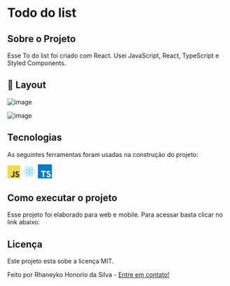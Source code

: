 # Todo do list 

## Sobre o Projeto
  Esse To do list foi criado com React. Usei JavaScript, React, TypeScript e Styled Components.

## 🎨 Layout

![image](https://github.com/rhaneyko/todolist/blob/main/src/assets/images/ToDoScreenshot.jpg)

![image](https://github.com/rhaneyko/todolist/blob/main/src/assets/images/ToDoScreensho1.jpg)


## Tecnologias

As seguintes ferramentas foram usadas na construção do projeto:

<code><img height="30" src="https://github.com/devicons/devicon/blob/master/icons/javascript/javascript-original.svg" alt="JavaScript"/></code>
<code><img height="32" src="https://raw.githubusercontent.com/github/explore/80688e429a7d4ef2fca1e82350fe8e3517d3494d/topics/react/react.png" alt="React"/></code>
<code><img height="32" src="https://raw.githubusercontent.com/github/explore/80688e429a7d4ef2fca1e82350fe8e3517d3494d/topics/typescript/typescript.png" alt="TypeScript"/></code>


## Como executar o projeto

Esse projeto foi elaborado para web e mobile.
Para acessar basta clicar no link abaixo:

## Licença

Este projeto esta sobe a licença MIT.

Feito por Rhaneyko Honorio da Silva - [Entre em contato!](https://www.linkedin.com/in/rhaneyko-honorio-73657819b)
